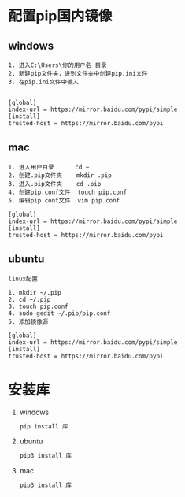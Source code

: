 # 配置pip国内镜像

## windows

```
1. 进入C:\Users\你的用户名 目录
2. 新建pip文件夹，进到文件夹中创建pip.ini文件
3. 在pip.ini文件中输入


[global]
index-url = https://mirror.baidu.com/pypi/simple
[install]
trusted-host = https://mirror.baidu.com/pypi
```

## mac

```
1. 进入用户目录      cd ~
2. 创建.pip文件夹    mkdir .pip
3. 进入.pip文件夹    cd .pip  
4. 创建pip.conf文件  touch pip.conf  
5. 编辑pip.conf文件  vim pip.conf   

[global]
index-url = https://mirror.baidu.com/pypi/simple
[install]
trusted-host = https://mirror.baidu.com/pypi
```

## ubuntu

```
linux配置

1. mkdir ~/.pip
2. cd ~/.pip
3. touch pip.conf
4. sudo gedit ~/.pip/pip.conf
5. 添加镜像源

[global]
index-url = https://mirror.baidu.com/pypi/simple
[install]
trusted-host = https://mirror.baidu.com/pypi
```

# 安装库

1. windows

   ```bash
   pip install 库
   ```

2. ubuntu

   ```bash
   pip3 install 库
   ```

3. mac

   ```bash
   pip3 install 库
   ```

   

